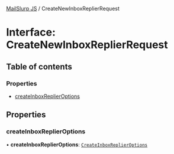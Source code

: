 [MailSlurp JS](../README.md) / CreateNewInboxReplierRequest

# Interface: CreateNewInboxReplierRequest

## Table of contents

### Properties

- [createInboxReplierOptions](CreateNewInboxReplierRequest.md#createinboxreplieroptions)

## Properties

### createInboxReplierOptions

• **createInboxReplierOptions**: [`CreateInboxReplierOptions`](CreateInboxReplierOptions.md)
